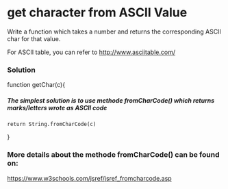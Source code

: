 # get character from ASCII Value

Write a function which takes a number and returns the corresponding ASCII char for that value.

For ASCII table, you can refer to http://www.asciitable.com/

### Solution

function getChar(c){

##### The simplest solution is to use methode fromCharCode() which returns marks/letters wrote as ASCII code

    return String.fromCharCode(c)

}

### More details about the methode fromCharCode() can be found on:

https://www.w3schools.com/jsref/jsref_fromcharcode.asp
